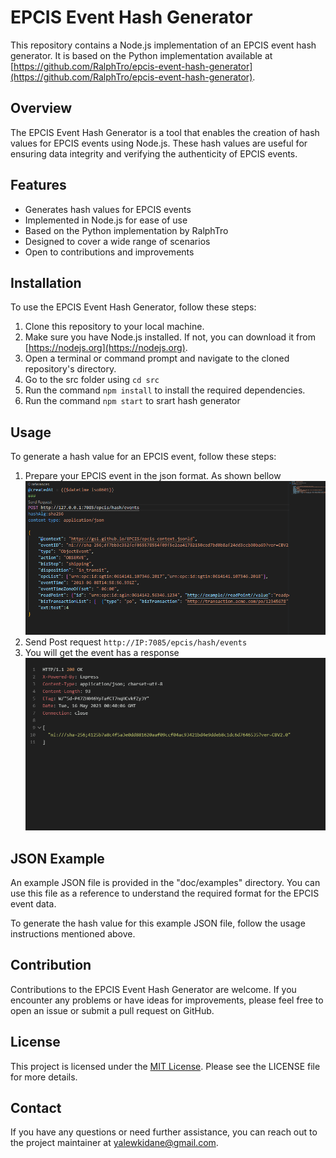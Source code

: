 

# EPCIS Event Hash Generator

This repository contains a Node.js implementation of an EPCIS event hash generator. It is based on the Python implementation available at [https://github.com/RalphTro/epcis-event-hash-generator](https://github.com/RalphTro/epcis-event-hash-generator).

## Overview
The EPCIS Event Hash Generator is a tool that enables the creation of hash values for EPCIS events using Node.js. These hash values are useful for ensuring data integrity and verifying the authenticity of EPCIS events.

## Features
- Generates hash values for EPCIS events
- Implemented in Node.js for ease of use
- Based on the Python implementation by RalphTro
- Designed to cover a wide range of scenarios
- Open to contributions and improvements

## Installation
To use the EPCIS Event Hash Generator, follow these steps:
1. Clone this repository to your local machine.
2. Make sure you have Node.js installed. If not, you can download it from [https://nodejs.org](https://nodejs.org).
3. Open a terminal or command prompt and navigate to the cloned repository's directory.
4. Go to the src folder using `cd src` 
5. Run the command `npm install` to install the required dependencies.
6. Run the command `npm start` to srart hash generator

## Usage
To generate a hash value for an EPCIS event, follow these steps:
1. Prepare your EPCIS event in the json format. As shown bellow
![Alt text](doc/Images/request.PNG?raw=true "Title")
2. Send Post request `http://IP:7085/epcis/hash/events`
3. You will get the event has a response
![Alt text](doc/Images/response.PNG?raw=true "Title")

## JSON Example
An example JSON file is provided in the "doc/examples" directory. You can use this file as a reference to understand the required format for the EPCIS event data.

To generate the hash value for this example JSON file, follow the usage instructions mentioned above.


## Contribution
Contributions to the EPCIS Event Hash Generator are welcome. If you encounter any problems or have ideas for improvements, please feel free to open an issue or submit a pull request on GitHub.

## License
This project is licensed under the [MIT License](LICENSE). Please see the LICENSE file for more details.

## Contact
If you have any questions or need further assistance, you can reach out to the project maintainer at [yalewkidane@gmail.com](mailto:yalewkidane@gmail.com).